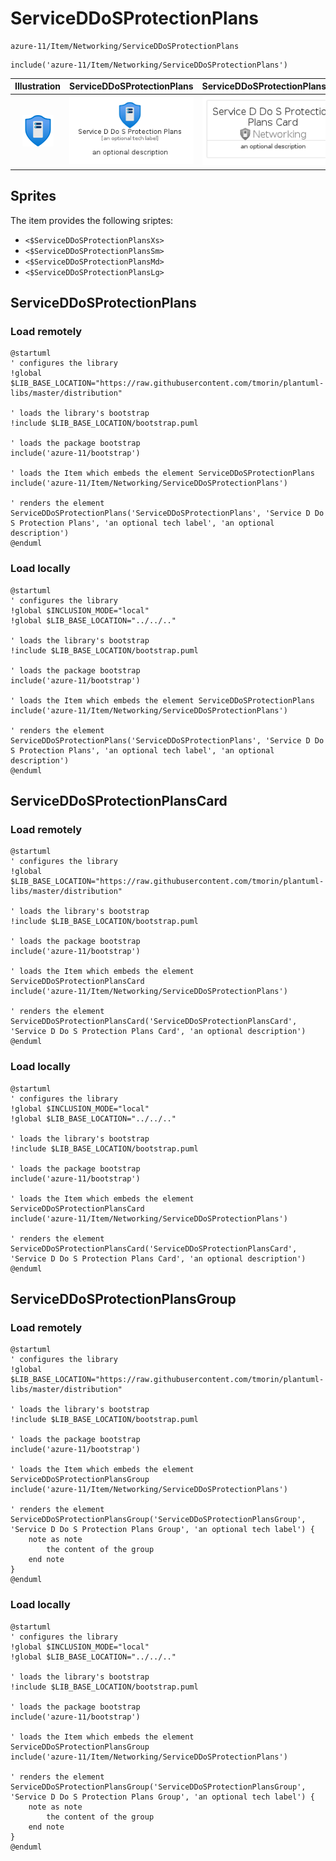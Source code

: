 # ServiceDDoSProtectionPlans


```text
azure-11/Item/Networking/ServiceDDoSProtectionPlans
```

```text
include('azure-11/Item/Networking/ServiceDDoSProtectionPlans')
```



| Illustration | ServiceDDoSProtectionPlans | ServiceDDoSProtectionPlansCard | ServiceDDoSProtectionPlansGroup |
| :---: | :---: | :---: | :---: |
| ![illustration for Illustration](../../../azure-11/Item/Networking/ServiceDDoSProtectionPlans.png) | ![illustration for ServiceDDoSProtectionPlans](../../../azure-11/Item/Networking/ServiceDDoSProtectionPlans.Local.png) | ![illustration for ServiceDDoSProtectionPlansCard](../../../azure-11/Item/Networking/ServiceDDoSProtectionPlansCard.Local.png) | ![illustration for ServiceDDoSProtectionPlansGroup](../../../azure-11/Item/Networking/ServiceDDoSProtectionPlansGroup.Local.png) |



## Sprites
The item provides the following sriptes:

- `<$ServiceDDoSProtectionPlansXs>`
- `<$ServiceDDoSProtectionPlansSm>`
- `<$ServiceDDoSProtectionPlansMd>`
- `<$ServiceDDoSProtectionPlansLg>`





## ServiceDDoSProtectionPlans

### Load remotely
```plantuml
@startuml
' configures the library
!global $LIB_BASE_LOCATION="https://raw.githubusercontent.com/tmorin/plantuml-libs/master/distribution"

' loads the library's bootstrap
!include $LIB_BASE_LOCATION/bootstrap.puml

' loads the package bootstrap
include('azure-11/bootstrap')

' loads the Item which embeds the element ServiceDDoSProtectionPlans
include('azure-11/Item/Networking/ServiceDDoSProtectionPlans')

' renders the element
ServiceDDoSProtectionPlans('ServiceDDoSProtectionPlans', 'Service D Do S Protection Plans', 'an optional tech label', 'an optional description')
@enduml
```

### Load locally
```plantuml
@startuml
' configures the library
!global $INCLUSION_MODE="local"
!global $LIB_BASE_LOCATION="../../.."

' loads the library's bootstrap
!include $LIB_BASE_LOCATION/bootstrap.puml

' loads the package bootstrap
include('azure-11/bootstrap')

' loads the Item which embeds the element ServiceDDoSProtectionPlans
include('azure-11/Item/Networking/ServiceDDoSProtectionPlans')

' renders the element
ServiceDDoSProtectionPlans('ServiceDDoSProtectionPlans', 'Service D Do S Protection Plans', 'an optional tech label', 'an optional description')
@enduml
```

## ServiceDDoSProtectionPlansCard

### Load remotely
```plantuml
@startuml
' configures the library
!global $LIB_BASE_LOCATION="https://raw.githubusercontent.com/tmorin/plantuml-libs/master/distribution"

' loads the library's bootstrap
!include $LIB_BASE_LOCATION/bootstrap.puml

' loads the package bootstrap
include('azure-11/bootstrap')

' loads the Item which embeds the element ServiceDDoSProtectionPlansCard
include('azure-11/Item/Networking/ServiceDDoSProtectionPlans')

' renders the element
ServiceDDoSProtectionPlansCard('ServiceDDoSProtectionPlansCard', 'Service D Do S Protection Plans Card', 'an optional description')
@enduml
```

### Load locally
```plantuml
@startuml
' configures the library
!global $INCLUSION_MODE="local"
!global $LIB_BASE_LOCATION="../../.."

' loads the library's bootstrap
!include $LIB_BASE_LOCATION/bootstrap.puml

' loads the package bootstrap
include('azure-11/bootstrap')

' loads the Item which embeds the element ServiceDDoSProtectionPlansCard
include('azure-11/Item/Networking/ServiceDDoSProtectionPlans')

' renders the element
ServiceDDoSProtectionPlansCard('ServiceDDoSProtectionPlansCard', 'Service D Do S Protection Plans Card', 'an optional description')
@enduml
```

## ServiceDDoSProtectionPlansGroup

### Load remotely
```plantuml
@startuml
' configures the library
!global $LIB_BASE_LOCATION="https://raw.githubusercontent.com/tmorin/plantuml-libs/master/distribution"

' loads the library's bootstrap
!include $LIB_BASE_LOCATION/bootstrap.puml

' loads the package bootstrap
include('azure-11/bootstrap')

' loads the Item which embeds the element ServiceDDoSProtectionPlansGroup
include('azure-11/Item/Networking/ServiceDDoSProtectionPlans')

' renders the element
ServiceDDoSProtectionPlansGroup('ServiceDDoSProtectionPlansGroup', 'Service D Do S Protection Plans Group', 'an optional tech label') {
    note as note
        the content of the group
    end note
}
@enduml
```

### Load locally
```plantuml
@startuml
' configures the library
!global $INCLUSION_MODE="local"
!global $LIB_BASE_LOCATION="../../.."

' loads the library's bootstrap
!include $LIB_BASE_LOCATION/bootstrap.puml

' loads the package bootstrap
include('azure-11/bootstrap')

' loads the Item which embeds the element ServiceDDoSProtectionPlansGroup
include('azure-11/Item/Networking/ServiceDDoSProtectionPlans')

' renders the element
ServiceDDoSProtectionPlansGroup('ServiceDDoSProtectionPlansGroup', 'Service D Do S Protection Plans Group', 'an optional tech label') {
    note as note
        the content of the group
    end note
}
@enduml
```

